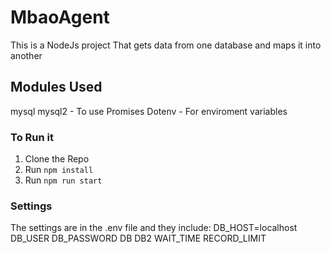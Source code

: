 # MbaoAgent
This is a NodeJs project That gets data from one database and maps it into another

## Modules Used
mysql
mysql2 - To use Promises
Dotenv - For enviroment variables

### To Run it
1. Clone the Repo
2. Run `npm install`
3. Run `npm run start`

### Settings
The settings are in the .env file and they include:
DB_HOST=localhost
DB_USER
DB_PASSWORD
DB
DB2
WAIT_TIME
RECORD_LIMIT